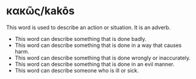 # κακῶς/kakōs

This word is used to describe an action or situation. It is an adverb.

* This word can describe something that is done badly.
* This word can describe something that is done in a way that causes harm.
* This word can describe something that is done wrongly or inaccurately.
* This word can describe something that is done in an evil manner.
* This word can describe someone who is ill or sick.
